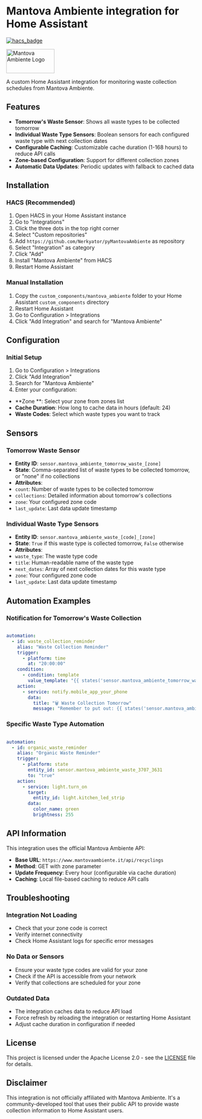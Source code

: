 
# Mantova Ambiente integration for Home Assistant

  

[![hacs_badge](https://img.shields.io/badge/HACS-Custom-orange.svg)](https://github.com/custom-components/hacs)

  <img  src="https://www.mantovaambiente.it/img/logo_big.png"  alt="Mantova Ambiente Logo"  width="128"  height="64"  align="center">


A custom Home Assistant integration for monitoring waste collection schedules from Mantova Ambiente.

  

## Features

  

-  **Tomorrow's Waste Sensor**: Shows all waste types to be collected tomorrow
-  **Individual Waste Type Sensors**: Boolean sensors for each configured waste type with next collection dates
-  **Configurable Caching**: Customizable cache duration (1-168 hours) to reduce API calls
-  **Zone-based Configuration**: Support for different collection zones
-  **Automatic Data Updates**: Periodic updates with fallback to cached data

  

## Installation

  

### HACS (Recommended)

  

1. Open HACS in your Home Assistant instance
2. Go to "Integrations"
3. Click the three dots in the top right corner
4. Select "Custom repositories"
5. Add `https://github.com/Nerkyator/pyMantovaAmbiente` as repository
6. Select "Integration" as category
7. Click "Add"
8. Install "Mantova Ambiente" from HACS
9. Restart Home Assistant

  

### Manual Installation

  

1. Copy the `custom_components/mantova_ambiente` folder to your Home Assistant `custom_components` directory
2. Restart Home Assistant
3. Go to Configuration > Integrations
4. Click "Add Integration" and search for "Mantova Ambiente"

  

## Configuration

  

### Initial Setup

  

1. Go to Configuration > Integrations
2. Click "Add Integration"
3. Search for "Mantova Ambiente"
4. Enter your configuration:

-  **Zone **:  Select your zone from zones list
-  **Cache Duration**: How long to cache data in hours (default: 24)
-  **Waste Codes**: Select which waste types you want to track

  

## Sensors

  

### Tomorrow Waste Sensor

-  **Entity ID**: `sensor.mantova_ambiente_tomorrow_waste_[zone]`
-  **State**: Comma-separated list of waste types to be collected tomorrow, or "none" if no collections
-  **Attributes**:
-  `count`: Number of waste types to be collected tomorrow
-  `collections`: Detailed information about tomorrow's collections
-  `zone`: Your configured zone code
-  `last_update`: Last data update timestamp

  

### Individual Waste Type Sensors

-  **Entity ID**: `sensor.mantova_ambiente_waste_[code]_[zone]`
-  **State**: `True` if this waste type is collected tomorrow, `False` otherwise
-  **Attributes**:
-  `waste_type`: The waste type code
-  `title`: Human-readable name of the waste type
-  `next_dates`: Array of next collection dates for this waste type
-  `zone`: Your configured zone code
-  `last_update`: Last data update timestamp

  

## Automation Examples

  

### Notification for Tomorrow's Waste Collection

  

```yaml

automation:
  - id: waste_collection_reminder
    alias: "Waste Collection Reminder"
    trigger:
      - platform: time
        at: "20:00:00"
    condition:
      - condition: template
        value_template: "{{ states('sensor.mantova_ambiente_tomorrow_waste_3631') != 'none' }}"
    action:
      - service: notify.mobile_app_your_phone
        data:
          title: "🗑️ Waste Collection Tomorrow"
          message: "Remember to put out: {{ states('sensor.mantova_ambiente_tomorrow_waste_3631') }}"
```

  

### Specific Waste Type Automation

  

```yaml

automation:
  - id: organic_waste_reminder
    alias: "Organic Waste Reminder"
    trigger:
      - platform: state
        entity_id: sensor.mantova_ambiente_waste_3707_3631
        to: "true"
    action:
      - service: light.turn_on
        target:
          entity_id: light.kitchen_led_strip
        data:
          color_name: green
          brightness: 255

```

  

## API Information

  

This integration uses the official Mantova Ambiente API:

-  **Base URL**: `https://www.mantovaambiente.it/api/recyclings`
-  **Method**: GET with zone parameter
-  **Update Frequency**: Every hour (configurable via cache duration)
-  **Caching**: Local file-based caching to reduce API calls

  

## Troubleshooting

  

### Integration Not Loading

- Check that your zone code is correct
- Verify internet connectivity
- Check Home Assistant logs for specific error messages

  

### No Data or Sensors

- Ensure your waste type codes are valid for your zone
- Check if the API is accessible from your network
- Verify that collections are scheduled for your zone

  

### Outdated Data

- The integration caches data to reduce API load
- Force refresh by reloading the integration or restarting Home Assistant
- Adjust cache duration in configuration if needed

  

## License

  

This project is licensed under the Apache License 2.0 - see the [LICENSE](LICENSE) file for details.

  

## Disclaimer

This integration is not officially affiliated with Mantova Ambiente. It's a community-developed tool that uses their public API to provide waste collection information to Home Assistant users.